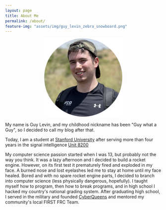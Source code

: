 ```yaml
---
layout: page
title: About Me
permalink: /about/
feature-img: "assets/img/guy_levin_zebra_snowboard.png"
---
```


<div style="text-align: center">
<img style="width: 50%; max-width: 400px;" src="/assets/img/guy-levin-hiking-cricle-crop.png" />
</div>

My name is Guy Levin, and my childhood nickname has been "Guy what a Guy", so I decided to call my blog after that.

Today, I am a student at [Stanford University](https://profiles.stanford.edu/guy-levin) after serving more than four years in the signal intelligence [Unit 8200](https://en.wikipedia.org/wiki/Unit_8200)

My computer science passion started when I was 13, but probably not the way you think. It was a lazy afternoon and I decided to build a rocket engine. However, on its first test it prematurely fired and exploded in my face. A burned nose and lost eyelashes led me to stay at home until my face healed. Bored and with no spare rocket engine parts, I decided to branch into computer science (less physically dangerous, hopefully). I taught myself how to program, then how to break programs, and in high school I hacked my country's national grading system. After graduating high school, I served in the military and founded [CyberQueens](https://cyberqueens.org/) and mentored my community's local FIRST FRC Team.
